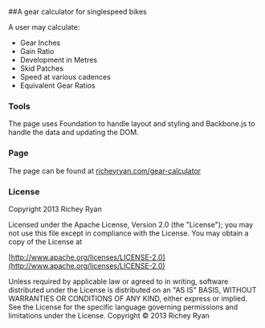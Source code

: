 ##A gear calculator for singlespeed bikes
 
A user may calculate:
* Gear Inches
* Gain Ratio
* Development in Metres
* Skid Patches
* Speed at various cadences
* Equivalent Gear Ratios

### Tools

The page uses Foundation to handle layout and styling and Backbone.js to handle the data and updating the DOM. 

### Page

The page can be found at [richeyryan.com/gear-calculator](http://richeyryan.com/gear-calculator)


### License
Copyright 2013 Richey Ryan

Licensed under the Apache License, Version 2.0 (the "License"); you may not use this file except in compliance with the License. You may obtain a copy of the License at

[http://www.apache.org/licenses/LICENSE-2.0](http://www.apache.org/licenses/LICENSE-2.0)

Unless required by applicable law or agreed to in writing, software distributed under the License is distributed on an "AS IS" BASIS, WITHOUT WARRANTIES OR CONDITIONS OF ANY KIND, either express or implied. See the License for the specific language governing permissions and limitations under the License. Copyright © 2013 Richey Ryan
